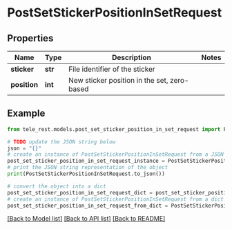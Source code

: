 # PostSetStickerPositionInSetRequest


## Properties

Name | Type | Description | Notes
------------ | ------------- | ------------- | -------------
**sticker** | **str** | File identifier of the sticker | 
**position** | **int** | New sticker position in the set, zero-based | 

## Example

```python
from tele_rest.models.post_set_sticker_position_in_set_request import PostSetStickerPositionInSetRequest

# TODO update the JSON string below
json = "{}"
# create an instance of PostSetStickerPositionInSetRequest from a JSON string
post_set_sticker_position_in_set_request_instance = PostSetStickerPositionInSetRequest.from_json(json)
# print the JSON string representation of the object
print(PostSetStickerPositionInSetRequest.to_json())

# convert the object into a dict
post_set_sticker_position_in_set_request_dict = post_set_sticker_position_in_set_request_instance.to_dict()
# create an instance of PostSetStickerPositionInSetRequest from a dict
post_set_sticker_position_in_set_request_from_dict = PostSetStickerPositionInSetRequest.from_dict(post_set_sticker_position_in_set_request_dict)
```
[[Back to Model list]](../README.md#documentation-for-models) [[Back to API list]](../README.md#documentation-for-api-endpoints) [[Back to README]](../README.md)


